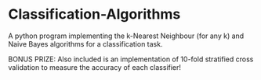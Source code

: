# Classification-Algorithms

A python program implementing the k-Nearest Neighbour (for any k) and Naive Bayes algorithms for a classification task. 

BONUS PRIZE:
Also included is an implementation of 10-fold stratified cross validation to measure the accuracy of each classifier!

